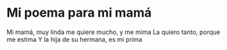 # Mi poema para mi mamá

Mi mamá, muy linda
me quiere mucho, y me mima
La quiero tanto, porque me estima
Y la hija de su hermana, es mi prima